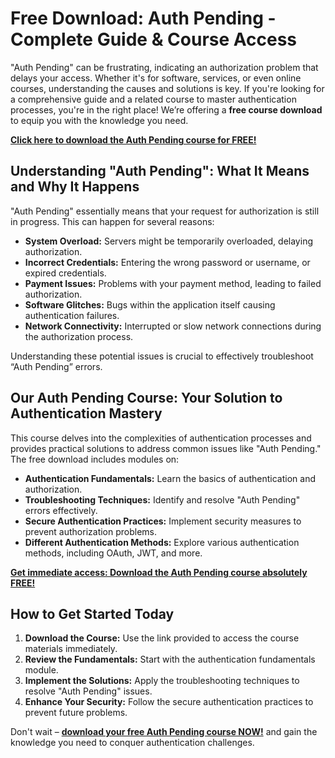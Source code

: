 # Free Download: Auth Pending - Complete Guide & Course Access

"Auth Pending" can be frustrating, indicating an authorization problem that delays your access. Whether it's for software, services, or even online courses, understanding the causes and solutions is key. If you're looking for a comprehensive guide and a related course to master authentication processes, you're in the right place! We’re offering a **free course download** to equip you with the knowledge you need.

[**Click here to download the Auth Pending course for FREE!**](https://udemywork.com/auth-pending)

## Understanding "Auth Pending": What It Means and Why It Happens

"Auth Pending" essentially means that your request for authorization is still in progress. This can happen for several reasons:

*   **System Overload:** Servers might be temporarily overloaded, delaying authorization.
*   **Incorrect Credentials:** Entering the wrong password or username, or expired credentials.
*   **Payment Issues:** Problems with your payment method, leading to failed authorization.
*   **Software Glitches:** Bugs within the application itself causing authentication failures.
*   **Network Connectivity:** Interrupted or slow network connections during the authorization process.

Understanding these potential issues is crucial to effectively troubleshoot “Auth Pending” errors.

## Our Auth Pending Course: Your Solution to Authentication Mastery

This course delves into the complexities of authentication processes and provides practical solutions to address common issues like "Auth Pending." The free download includes modules on:

*   **Authentication Fundamentals:** Learn the basics of authentication and authorization.
*   **Troubleshooting Techniques:** Identify and resolve "Auth Pending" errors effectively.
*   **Secure Authentication Practices:** Implement security measures to prevent authorization problems.
*   **Different Authentication Methods:** Explore various authentication methods, including OAuth, JWT, and more.

[**Get immediate access: Download the Auth Pending course absolutely FREE!**](https://udemywork.com/auth-pending)

## How to Get Started Today

1.  **Download the Course:** Use the link provided to access the course materials immediately.
2.  **Review the Fundamentals:** Start with the authentication fundamentals module.
3.  **Implement the Solutions:** Apply the troubleshooting techniques to resolve "Auth Pending" issues.
4.  **Enhance Your Security:** Follow the secure authentication practices to prevent future problems.

Don't wait – **[download your free Auth Pending course NOW!](https://udemywork.com/auth-pending)** and gain the knowledge you need to conquer authentication challenges.
